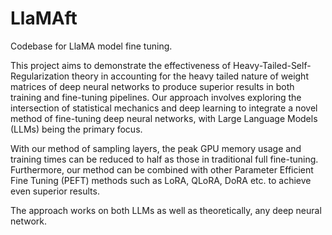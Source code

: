 # LlaMAft
Codebase for LlaMA model fine tuning.

This project aims to demonstrate the effectiveness of Heavy-Tailed-Self-Regularization theory in accounting for the heavy tailed nature of weight matrices of deep neural networks to produce superior results in both training and fine-tuning pipelines. Our approach involves exploring the intersection of statistical mechanics and deep learning to integrate a novel method of fine-tuning deep neural networks, with Large Language Models (LLMs) being the primary focus.

With our method of sampling layers, the peak GPU memory usage and training times can be reduced to half as those in traditional full fine-tuning. Furthermore, our method can be combined with other Parameter Efficient Fine Tuning (PEFT) methods such as LoRA, QLoRA, DoRA etc. to achieve even superior results.

The approach works on both LLMs as well as theoretically, any deep neural network.
